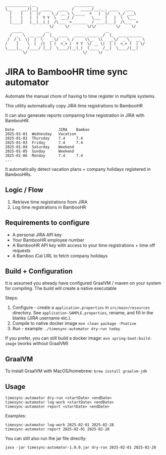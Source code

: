 ```
___________.__                 _________                       
\__    ___/|__| _____   ____  /   _____/__.__. ____   ____     
  |    |   |  |/     \_/ __ \ \_____  <   |  |/    \_/ ___\    
  |    |   |  |  Y Y  \  ___/ /        \___  |   |  \  \___    
  |____|   |__|__|_|  /\___  >_______  / ____|___|  /\___  >   
                    \/     \/        \/\/         \/     \/    
   _____          __                         __                
  /  _  \  __ ___/  |_  ____   _____ _____ _/  |_  ___________ 
 /  /_\  \|  |  \   __\/  _ \ /     \\__  \\   __\/  _ \_  __ \
/    |    \  |  /|  | (  <_> )  Y Y  \/ __ \|  | (  <_> )  | \/
\____|__  /____/ |__|  \____/|__|_|  (____  /__|  \____/|__|   
        \/                         \/     \/                                                                                      
```
#  JIRA to BambooHR time sync automator
Automate the manual chore of having to time register in multiple systems.

This utility automatically copy JIRA time registrations to BambooHR

It can also generate reports comparing time registration in JIRA with BambooHR: 
```
Date					JIRA	Bamboo
2025-01-01	Wednesday	Vacation
2025-01-02	Thursday 	7.4		7.4
2025-01-03	Friday   	7.4		7.4
2025-01-04	Saturday 	Weekend
2025-01-05	Sunday   	Weekend
2025-01-06	Monday   	7.4		7.4
...
```
It automatically detect vacation plans + company holidays registered in BambooHRs.

## Logic / Flow
1. Retrieve time registrations from JIRA
2. Log time registrations in BambooHR

## Requirements to configure
- A personal JIRA API key
- Your BambooHR employee number
- A BambooHR API key with access to your time registrations + time off requests
- A Bamboo iCal URL to fetch company holidays

## Build + Configuration
It is assumed you already have configured GraalVM / maven on your system for compiling. The build will create a native executable

Steps:
1. Configure - create a `application.properties` in `src/main/resources` directory. See `application-SAMPLE.properties`, rename, and fill in the blanks (JIRA username etc.).
2. Compile to native docker image `mvn clean package -Pnative`
3. Run - example: `./timesync-automator dry-run today`

If you prefer, you can still build a docker image: `mvn spring-boot:build-image` (works without GraalVM)

## GraalVM
To install GraalVM with MacOS/homebrew: `brew install graalvm-jdk`

## Usage
```
timesync-automator dry-run <startDate> <endDate>
timesync-automator log-work <startDate> <endDate>
timesync-automator report <startDate> <endDate>
```

Examples:
```
timesync-automator log-work 2025-02-01 2025-02-28
timesync-automator report 2025-02-01 2025-02-28
```
You can still also run the jar file directly:
```
java -jar timesync-automator-1.0.0.jar dry-run 2025-02-01 2025-02-28 
```

